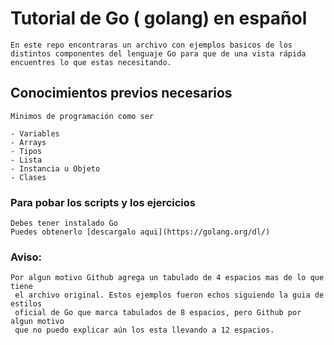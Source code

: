 # Tutorial de Go ( golang) en español

	En este repo encontraras un archivo con ejemplos basicos de los 
	distintos componentes del lenguaje Go para que de una vista rápida 
	encuentres lo que estas necesitando.

## Conocimientos previos necesarios

	Minimos de programación como ser

	- Variables
	- Arrays
	- Tipos
	- Lista 
	- Instancia u Objeto
	- Clases

### Para pobar los scripts y los ejercicios
	Debes tener instalado Go
	Puedes obtenerlo [descargalo aqui](https://golang.org/dl/)
	





### Aviso:
	Por algun motivo Github agrega un tabulado de 4 espacios mas de lo que tiene
	 el archivo original. Estos ejemplos fueron echos siguiendo la guia de estilos
	 oficial de Go que marca tabulados de 8 espacios, pero Github por algun motivo
	 que no puedo explicar aún los esta llevando a 12 espacios. 